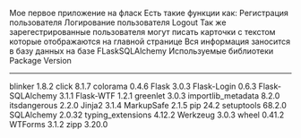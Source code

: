 Мое первое приложение на фласк
Есть такие функции как:
Регистрация пользователя
Логирование пользователя
Logout
Так же зарегестрированные пользователя могут писать карточки с текстом которые отображаются на главной странице
Вся информация заносится в базу данных на базе FLaskSQLAlchemy
Используемые библиотеки
Package            Version
------------------ -------
blinker            1.8.2
click              8.1.7
colorama           0.4.6
Flask              3.0.3
Flask-Login        0.6.3
Flask-SQLAlchemy   3.1.1
Flask-WTF          1.2.1
greenlet           3.0.3
importlib_metadata 8.2.0
itsdangerous       2.2.0
Jinja2             3.1.4
MarkupSafe         2.1.5
pip                24.2
setuptools         68.2.0
SQLAlchemy         2.0.32
typing_extensions  4.12.2
Werkzeug           3.0.3
wheel              0.41.2
WTForms            3.1.2
zipp               3.20.0
